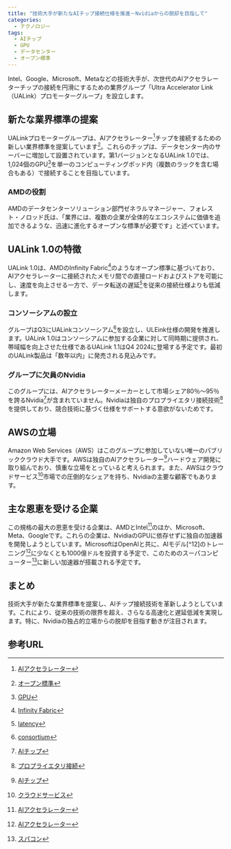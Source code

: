 ```yaml
---
title: "技術大手が新たなAIチップ接続仕様を推進－Nvidiaからの脱却を目指して"
categories:
  - テクノロジー
tags:
  - AIチップ
  - GPU
  - データセンター
  - オープン標準
---
```

Intel、Google、Microsoft、Metaなどの技術大手が、次世代のAIアクセラレーターチップの接続を円滑にするための業界グループ「Ultra Accelerator Link（UALink）プロモーターグループ」を設立します。  

## 新たな業界標準の提案
UALinkプロモーターグループは、AIアクセラレーター[^3]チップを接続するための新しい業界標準を提案しています[^4]。これらのチップは、データセンター内のサーバーに増加して設置されています。第1バージョンとなるUALink 1.0では、1,024個のGPU[^2]を単一のコンピューティングポッド内（複数のラックを含む場合もある）で接続することを目指しています。  

### AMDの役割
AMDのデータセンターソリューション部門ゼネラルマネージャー、フォレスト・ノロッド氏は、「業界には、複数の企業が全体的なエコシステムに価値を追加できるような、迅速に進化するオープンな標準が必要です」と述べています。  

## UALink 1.0の特徴
UALink 1.0は、AMDのInfinity Fabric[^5]のようなオープン標準に基づいており、AIアクセラレーターに接続されたメモリ間での直接ロードおよびストアを可能にし、速度を向上させる一方で、データ転送の遅延[^6]を従来の接続仕様よりも低減します。  

### コンソーシアムの設立
グループはQ3にUALinkコンソーシアム[^7]を設立し、ULEink仕様の開発を推進します。UALink 1.0はコンソーシアムに参加する企業に対して同時期に提供され、帯域幅を向上させた仕様であるUALink 1.1はQ4 2024に登場する予定です。最初のUALink製品は「数年以内」に発売される見込みです。  

### グループに欠員のNvidia
このグループには、AIアクセラレーターメーカーとして市場シェア80％～95％を誇るNvidia[^1]が含まれていません。Nvidiaは独自のプロプライエタリ接続技術[^8]を提供しており、競合技術に基づく仕様をサポートする意欲がないためです。

## AWSの立場
Amazon Web Services（AWS）はこのグループに参加していない唯一のパブリッククラウド大手です。AWSは独自のAIアクセラレーター[^1]ハードウェア開発に取り組んでおり、慎重な立場をとっていると考えられます。また、AWSはクラウドサービス[^13]市場での圧倒的なシェアを持ち、Nvidiaの主要な顧客でもあります。

## 主な恩恵を受ける企業
この規格の最大の恩恵を受ける企業は、AMDとIntel[^3]のほか、Microsoft、Meta、Googleです。これらの企業は、NvidiaのGPUに依存せずに独自の加速器を開発しようとしています。MicrosoftはOpenAIと共に、AIモデル[^12]のトレーニング[^3]に少なくとも1000億ドルを投資する予定で、このためのスーパコンピューター[^9]に新しい加速器が搭載される予定です。

## まとめ
技術大手が新たな業界標準を提案し、AIチップ接続技術を革新しようとしています。これにより、従来の技術の限界を超え、さらなる高速化と遅延低減を実現します。特に、Nvidiaの独占的立場からの脱却を目指す動きが注目されます。

## 参考URL
[^1]:[AIチップ](https://aismiley.co.jp/ai_news/ai-chip/)
[^2]:[GPU](https://www.ntt.com/business/sdpf/knowledge/archive_05.html)
[^3]:[AIアクセラレーター](https://aismiley.co.jp/ai_news/ai-accelerator/)
[^4]:[オープン標準](https://ja.wikipedia.org/wiki/%E3%82%AA%E3%83%BC%E3%83%97%E3%83%B3%E6%A8%99%E6%BA%96#:~:text=%E3%82%AA%E3%83%BC%E3%83%97%E3%83%B3%E6%A8%99%E6%BA%96%EF%BC%88%E3%82%AA%E3%83%BC%E3%83%97%E3%83%B3%E3%81%B2%E3%82%87%E3%81%86%E3%81%98%E3%82%85%E3%82%93,%E3%81%95%E3%82%8C%E3%82%8B%E3%81%93%E3%81%A8%E3%82%82%E3%81%82%E3%82%8B%E3%80%82)
[^5]:[Infinity Fabric](https://www.amd.com/ja/technologies/infinity-architecture)
[^6]:[latency](https://eow.alc.co.jp/search?q=latency)
[^7]:[consortium](https://ejje.weblio.jp/content/consortium)
[^8]:[プロプライエタリ接続](https://snia-j.org/dictionary/1283/)
[^9]:[スパコン](https://ja.wikipedia.org/wiki/%E3%82%B9%E3%83%BC%E3%83%91%E3%83%BC%E3%82%B3%E3%83%B3%E3%83%94%E3%83%A5%E3%83%BC%E3%82%BF#:~:text=%E3%82%B9%E3%83%BC%E3%83%91%E3%83%BC%E3%82%B3%E3%83%B3%E3%83%94%E3%83%A5%E3%83%BC%E3%82%BF%EF%BC%88%E8%8B%B1%3A%20supercomputer%EF%BC%89,(HPC)%E3%81%8C%E7%94%A8%E3%81%84%E3%82%89%E3%82%8C%E3%82%8B%E3%80%82)
[^13]:[クラウドサービス](https://azure.microsoft.com/ja-jp/products/cloud-services/)
